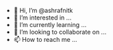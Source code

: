 - 👋 Hi, I’m @ashrafnitk
- 👀 I’m interested in ...
- 🌱 I’m currently learning ...
- 💞️ I’m looking to collaborate on ...
- 📫 How to reach me ...

<!---
ashrafnitk/ashrafnitk is a ✨ special ✨ repository because its `README.md` (this file) appears on your GitHub profile.
You can click the Preview link to take a look at your changes.
--->

